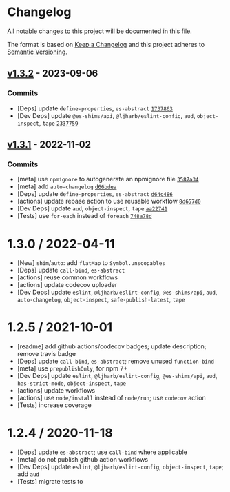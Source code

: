 # Changelog

All notable changes to this project will be documented in this file.

The format is based on [Keep a Changelog](https://keepachangelog.com/en/1.0.0/)
and this project adheres to [Semantic Versioning](https://semver.org/spec/v2.0.0.html).

## [v1.3.2](https://github.com/es-shims/Array.prototype.flatMap/compare/v1.3.1...v1.3.2) - 2023-09-06

### Commits

- [Deps] update `define-properties`, `es-abstract` [`1737863`](https://github.com/es-shims/Array.prototype.flatMap/commit/17378634d56fc4b75027764b54804d89c6f8d60f)
- [Dev Deps] update `@es-shims/api`, `@ljharb/eslint-config`, `aud`, `object-inspect`, `tape` [`2337759`](https://github.com/es-shims/Array.prototype.flatMap/commit/23377597983440102805d36f701408505b433ccd)

## [v1.3.1](https://github.com/es-shims/Array.prototype.flatMap/compare/v1.3.0...v1.3.1) - 2022-11-02

### Commits

- [meta] use `npmignore` to autogenerate an npmignore file [`3587a34`](https://github.com/es-shims/Array.prototype.flatMap/commit/3587a34ca111ec36ffc46b4131f5b32d4d8a357c)
- [meta] add `auto-changelog` [`d66bdea`](https://github.com/es-shims/Array.prototype.flatMap/commit/d66bdeac56f2c1803a72695230c80d8270ab2ecf)
- [Deps] update `define-properties`, `es-abstract` [`d64c486`](https://github.com/es-shims/Array.prototype.flatMap/commit/d64c48639ec4958ed9a2627a4d7315ac1404687a)
- [actions] update rebase action to use reusable workflow [`8d657d0`](https://github.com/es-shims/Array.prototype.flatMap/commit/8d657d094a2aafa7948eee73eaa0e56047c5d60d)
- [Dev Deps] update `aud`, `object-inspect`, `tape` [`aa22741`](https://github.com/es-shims/Array.prototype.flatMap/commit/aa22741a4bbe8db6d448cc4ca5417ddec90ac01d)
- [Tests] use `for-each` instead of `foreach` [`748a78d`](https://github.com/es-shims/Array.prototype.flatMap/commit/748a78dbddb08462c75916fde07746d34cfd5c5c)

<!-- auto-changelog-above -->

1.3.0 / 2022-04-11
=================
  * [New] `shim`/`auto`: add `flatMap` to `Symbol.unscopables`
  * [Deps] update `call-bind`, `es-abstract`
  * [actions] reuse common workflows
  * [actions] update codecov uploader
  * [Dev Deps] update `eslint`, `@ljharb/eslint-config`, `@es-shims/api`, `aud`, `auto-changelog`, `object-inspect`, `safe-publish-latest`, `tape`

1.2.5 / 2021-10-01
=================
  * [readme] add github actions/codecov badges; update description; remove travis badge
  * [Deps] update `call-bind`, `es-abstract`; remove unused `function-bind`
  * [meta] use `prepublishOnly`, for npm 7+
  * [Dev Deps] update `eslint`, `@ljharb/eslint-config`, `@es-shims/api`, `aud`, `has-strict-mode`, `object-inspect`, `tape`
  * [actions] update workflows
  * [actions] use `node/install` instead of `node/run`; use `codecov` action
  * [Tests] increase coverage

1.2.4 / 2020-11-18
=================
  * [Deps] update `es-abstract`; use `call-bind` where applicable
  * [meta] do not publish github action workflows
  * [Dev Deps] update `eslint`, `@ljharb/eslint-config`, `object-inspect`, `tape`; add `aud`
  * [Tests] migrate tests to 